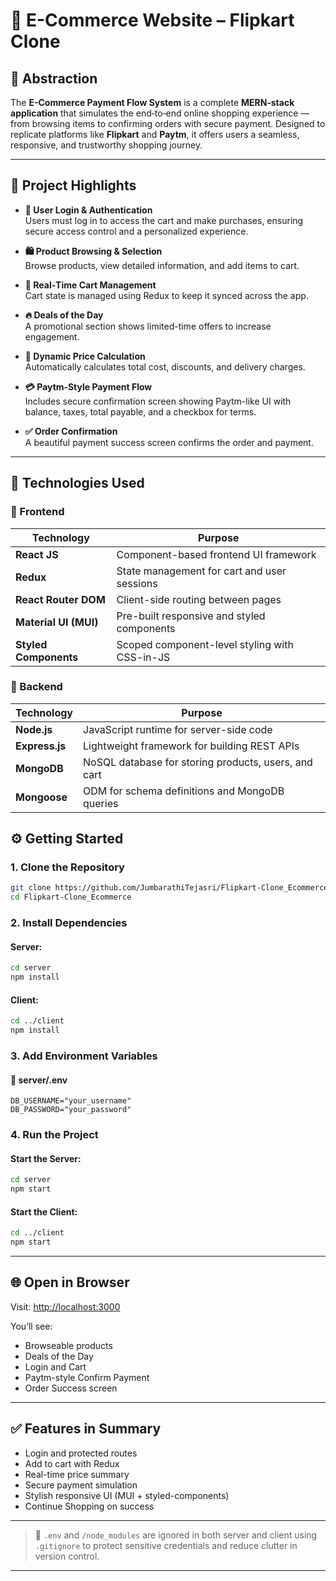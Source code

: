 
# 🛒 E-Commerce Website – Flipkart Clone

## 📄 Abstraction  
The **E-Commerce Payment Flow System** is a complete **MERN‑stack application** that simulates the end‑to‑end online shopping experience — from browsing items to confirming orders with secure payment. Designed to replicate platforms like **Flipkart** and **Paytm**, it offers users a seamless, responsive, and trustworthy shopping journey.

---

## 🚀 Project Highlights

- **🔐 User Login & Authentication**  
  Users must log in to access the cart and make purchases, ensuring secure access control and a personalized experience.

- **🛍️ Product Browsing & Selection**  
  Browse products, view detailed information, and add items to cart.

- **🛒 Real‑Time Cart Management**  
  Cart state is managed using Redux to keep it synced across the app.

- **🔥 Deals of the Day**  
  A promotional section shows limited-time offers to increase engagement.

- **🧾 Dynamic Price Calculation**  
  Automatically calculates total cost, discounts, and delivery charges.

- **💳 Paytm‑Style Payment Flow**  
  Includes secure confirmation screen showing Paytm-like UI with balance, taxes, total payable, and a checkbox for terms.

- **✅ Order Confirmation**  
  A beautiful payment success screen confirms the order and payment.

---

## 🧰 Technologies Used

### 🔹 Frontend

| Technology             | Purpose                                                      |
|------------------------|--------------------------------------------------------------|
| **React JS**           | Component-based frontend UI framework                        |
| **Redux**              | State management for cart and user sessions                  |
| **React Router DOM**   | Client-side routing between pages                            |
| **Material UI (MUI)**  | Pre-built responsive and styled components                   |
| **Styled Components**  | Scoped component-level styling with CSS-in-JS               |

### 🔹 Backend

| Technology     | Purpose                                                 |
|----------------|---------------------------------------------------------|
| **Node.js**    | JavaScript runtime for server-side code                |
| **Express.js** | Lightweight framework for building REST APIs           |
| **MongoDB**    | NoSQL database for storing products, users, and cart   |
| **Mongoose**   | ODM for schema definitions and MongoDB queries         |



## ⚙️ Getting Started

### 1. Clone the Repository

```bash
git clone https://github.com/JumbarathiTejasri/Flipkart-Clone_Ecommerce.git
cd Flipkart-Clone_Ecommerce
```

### 2. Install Dependencies

#### Server:
```bash
cd server
npm install
```

#### Client:
```bash
cd ../client
npm install
```

### 3. Add Environment Variables

#### 📁 server/.env
```
DB_USERNAME="your_username"
DB_PASSWORD="your_password"
```

### 4. Run the Project

#### Start the Server:
```bash
cd server
npm start
```

#### Start the Client:
```bash
cd ../client
npm start
```

---

## 🌐 Open in Browser

Visit: [http://localhost:3000](http://localhost:3000)

You’ll see:
- Browseable products
- Deals of the Day
- Login and Cart
- Paytm-style Confirm Payment
- Order Success screen

---

## ✅ Features in Summary

- Login and protected routes
- Add to cart with Redux
- Real-time price summary
- Secure payment simulation
- Stylish responsive UI (MUI + styled-components)
- Continue Shopping on success

---

> 🔐 `.env` and `/node_modules` are ignored in both server and client using `.gitignore` to protect sensitive credentials and reduce clutter in version control.

---



